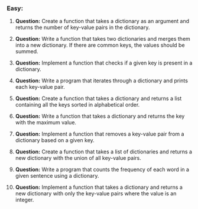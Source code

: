 ### Easy:
1. **Question:**
   Create a function that takes a dictionary as an argument and returns the 
    number of key-value pairs in the dictionary.

2. **Question:**
   Write a function that takes two dictionaries and merges them into a 
   new dictionary. If there are common keys, the values should be summed.

3. **Question:**
   Implement a function that checks if a given key is present in a dictionary.

4. **Question:**
   Write a program that iterates through a dictionary and prints each key-value pair.

5. **Question:**
   Create a function that takes a dictionary and returns a list containing all the
   keys sorted in alphabetical order.

6. **Question:**
   Write a function that takes a dictionary and returns the key with the maximum 
   value.

7. **Question:**
   Implement a function that removes a key-value pair from a dictionary based on 
   a given key.

8. **Question:**
   Create a function that takes a list of dictionaries and returns a new dictionary
   with the union of all key-value pairs.

9. **Question:**
   Write a program that counts the frequency of each word in a given sentence using
   a dictionary.

10. **Question:**
    Implement a function that takes a dictionary and returns a new dictionary with 
    only the key-value pairs where the value is an integer.
